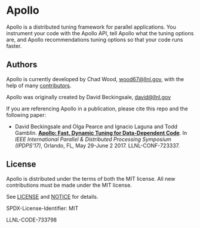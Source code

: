 # Apollo

Apollo is a distributed tuning framework for parallel applications.  You
instrument your code with the Apollo API, tell Apollo what the tuning
options are, and Apollo recommendations tuning options so that your code
runs faster.

## Authors

Apollo is currently developed by Chad Wood, wood67@llnl.gov, with the help
of many [contributors](https://github.com/LLNL/apollo/graphs/contributors).

Apollo was originally created by David Beckingsale, david@llnl.gov

If you are referencing Apollo in a publication, please cite this repo and
the following paper:

* David Beckingsale and Olga Pearce and Ignacio Laguna and Todd Gamblin.
  [**Apollo: Fast, Dynamic Tuning for Data-Dependent Code**](https://computing.llnl.gov/projects/apollo/apollo-fast-lightweight-dynamic-tuning-data-dependent-code-llnl-paper_0.pdf). In *IEEE International Parallel & Distributed Processing Symposium (IPDPS'17)*, Orlando, FL, May 29-June 2 2017. LLNL-CONF-723337.

## License

Apollo is distributed under the terms of both the MIT license.  All new
contributions must be made under the MIT license.

See [LICENSE](https://github.com/LLNL/apollo/blob/master/LICENSE) and
[NOTICE](https://github.com/LLNL/apollo/blob/master/NOTICE) for details.

SPDX-License-Identifier: MIT

LLNL-CODE-733798
